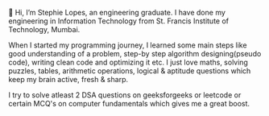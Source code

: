 

👋 Hi, I’m Stephie Lopes, an engineering graduate. I have done my engineering in Information Technology from St. Francis Institute of Technology, Mumbai. 

When I started my programming journey, I learned some main steps like good understanding of a problem, step-by step algorithm designing(pseudo code), writing clean code and optimizing it etc. I just love maths, solving puzzles, tables, arithmetic operations, logical & aptitude questions which keep my brain active, fresh & sharp.

I try to solve atleast 2 DSA questions on geeksforgeeks or leetcode or certain MCQ's on computer fundamentals which gives me a great boost. 



<!--
**stephielopes4/stephielopes4** is a ✨ _special_ ✨ repository because its `README.md` (this file) appears on your GitHub profile.

Here are some ideas to get you started:

- 
- 🌱 I’m currently learning ...
- 👯 I’m looking to collaborate on ...
- 🤔 I’m looking for help with ...
- 💬 Ask me about ...
- 📫 How to reach me: ...
- 😄 Pronouns: ...
- ⚡ Fun fact: ...
-->
